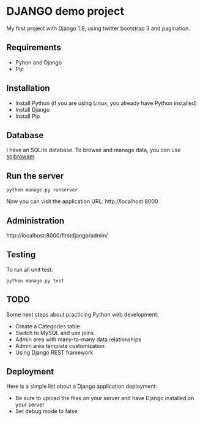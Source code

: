 DJANGO demo project
=============================

My first project with Django 1.9, using twitter bootstrap 3 and pagination.

Requirements
-----------------------------

- Pyhon and Django
- Pip

Installation
-----------------------------

- Install Python (if you are using Linux, you already have Python installed)
- Install Django
- Install Pip

Database
-----------------------------

I have an SQLite database. To browse and manage data, you can use [sqlbrowser](http://sqlitebrowser.org/).

Run the server
-----------------------------

	python manage.py runserver

Now you can visit the application URL: http://localhost:8000

Administration
-----------------------------

http://localhost:8000/firstdjango/admin/

Testing
-----------------------------

To run all unit test:

	python manage.py test

TODO
-----------------------------

Some next steps about practicing Python web development:

- Create a Categories table
- Switch to MySQL and use joins
- Admin area with many-to-many data relationships
- Admin area template customization
- Using Django REST framework

Deployment
-----------------------------

Here is a simple list about a Django application deployment:

- Be sure to upload the files on your server and have Django installed on your server
- Set debug mode to false

